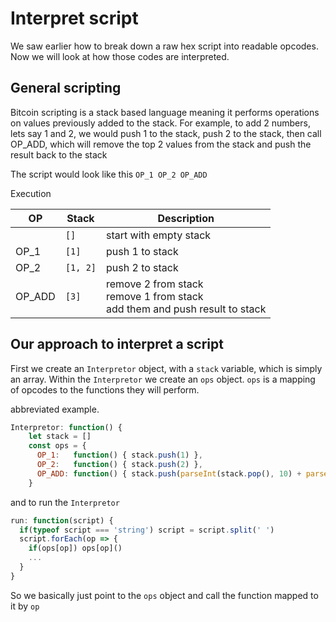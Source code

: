 # Interpret script

We saw earlier how to break down a raw hex script into readable opcodes.  Now we will look at how those codes are interpreted.

## General scripting

Bitcoin scripting is a stack based language meaning it performs operations on values previously added to the stack.  For example, to add 2 numbers, lets say 1 and 2, we would push 1 to the stack, push 2 to the stack, then call OP_ADD, which will remove the top 2 values from the stack and push the result back to the stack

The script would look like this `OP_1 OP_2 OP_ADD`

Execution

|OP|Stack|Description|
|--|-----|-----------|
||`[]`|start with empty stack|
|OP_1|`[1]`|push 1 to stack|
|OP_2|`[1, 2]`|push 2 to stack|
|OP_ADD|`[3]`|remove 2 from stack<br> remove 1 from stack<br> add them and push result to stack|

## Our approach to interpret a script

First we create an `Interpretor` object, with a `stack` variable, which is simply an array.  Within the `Interpretor` we create an `ops` object.  `ops` is a mapping of opcodes to the functions they will perform.

abbreviated example.

```javascript
Interpretor: function() {
    let stack = []
    const ops = {
      OP_1:   function() { stack.push(1) },
      OP_2:   function() { stack.push(2) },
      OP_ADD: function() { stack.push(parseInt(stack.pop(), 10) + parseInt(stack.pop(), 10)) },
    }
```

and to run the `Interpretor`

```javascript
run: function(script) {
  if(typeof script === 'string') script = script.split(' ')
  script.forEach(op => {
    if(ops[op]) ops[op]()
    ...
  }
}
```

So we basically just point to the `ops` object and call the function mapped to it by `op`